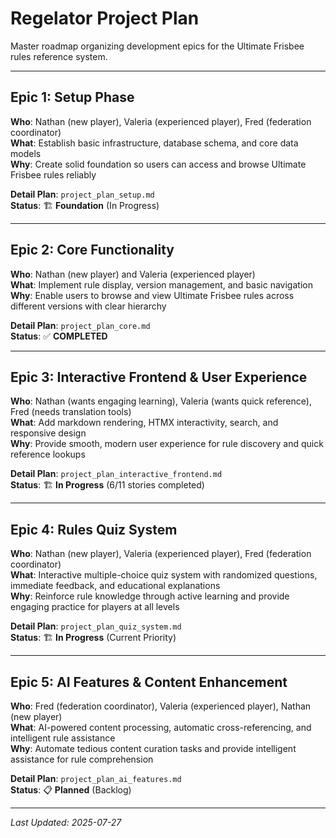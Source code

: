 # Regelator Project Plan

Master roadmap organizing development epics for the Ultimate Frisbee rules reference system.

---

## Epic 1: Setup Phase
**Who**: Nathan (new player), Valeria (experienced player), Fred (federation coordinator)  
**What**: Establish basic infrastructure, database schema, and core data models  
**Why**: Create solid foundation so users can access and browse Ultimate Frisbee rules reliably  

**Detail Plan**: `project_plan_setup.md`  
**Status**: 🏗️ **Foundation** (In Progress)

---

## Epic 2: Core Functionality  
**Who**: Nathan (new player) and Valeria (experienced player)  
**What**: Implement rule display, version management, and basic navigation  
**Why**: Enable users to browse and view Ultimate Frisbee rules across different versions with clear hierarchy  

**Detail Plan**: `project_plan_core.md`  
**Status**: ✅ **COMPLETED**

---

## Epic 3: Interactive Frontend & User Experience
**Who**: Nathan (wants engaging learning), Valeria (wants quick reference), Fred (needs translation tools)  
**What**: Add markdown rendering, HTMX interactivity, search, and responsive design  
**Why**: Provide smooth, modern user experience for rule discovery and quick reference lookups  

**Detail Plan**: `project_plan_interactive_frontend.md`  
**Status**: 🏗️ **In Progress** (6/11 stories completed)

---

## Epic 4: Rules Quiz System
**Who**: Nathan (new player), Valeria (experienced player), Fred (federation coordinator)  
**What**: Interactive multiple-choice quiz system with randomized questions, immediate feedback, and educational explanations  
**Why**: Reinforce rule knowledge through active learning and provide engaging practice for players at all levels  

**Detail Plan**: `project_plan_quiz_system.md`  
**Status**: 🏗️ **In Progress** (Current Priority)

---

## Epic 5: AI Features & Content Enhancement
**Who**: Fred (federation coordinator), Valeria (experienced player), Nathan (new player)  
**What**: AI-powered content processing, automatic cross-referencing, and intelligent rule assistance  
**Why**: Automate tedious content curation tasks and provide intelligent assistance for rule comprehension  

**Detail Plan**: `project_plan_ai_features.md`  
**Status**: 📋 **Planned** (Backlog)

---

*Last Updated: 2025-07-27*